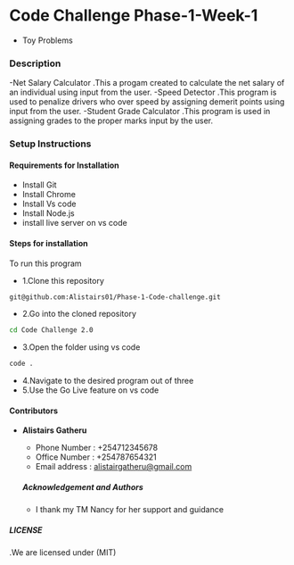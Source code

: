 # Code Challenge Phase-1-Week-1
- Toy Problems
### Description
-Net Salary Calculator
.This a progam created to calculate the net salary of an individual using input from the user.
-Speed Detector
.This program is used to penalize drivers who over speed by assigning demerit points using input from the user.
-Student Grade Calculator
.This program is used in assigning grades to the proper marks input by the user.

### Setup Instructions 

#### Requirements for Installation
* Install Git
* Install Chrome
* Install Vs code 
* Install Node.js
* install live server on vs code

#### Steps for installation
To run this program

* 1.Clone this repository
```bash
git@github.com:Alistairs01/Phase-1-Code-challenge.git
```
* 2.Go into the cloned repository
```bash
cd Code Challenge 2.0
```
* 3.Open the folder using vs code
```bash
code .
```
* 4.Navigate to the desired program out of three
* 5.Use the Go Live feature on vs code

#### Contributors

- **Alistairs Gatheru**
  - Phone Number : +254712345678
  - Office Number : +254787654321
  - Email address : alistairgatheru@gmail.com

  ##### Acknowledgement and Authors 
  - I thank my TM Nancy for her support and guidance

##### LICENSE
.We are licensed under (MIT)
